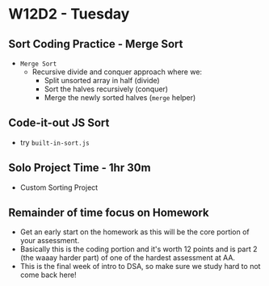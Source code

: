 # W12D2 - Tuesday


## Sort Coding Practice - Merge Sort
- `Merge Sort`
  - Recursive divide and conquer approach where we:
    - Split unsorted array in half (divide)
    - Sort the halves recursively (conquer)
    - Merge the newly sorted halves (`merge` helper)

## Code-it-out JS Sort
- try `built-in-sort.js`


## Solo Project Time - 1hr 30m
- Custom Sorting Project


## Remainder of time focus on Homework
- Get an early start on the homework as this will be the core portion of your assessment. 
- Basically this is the coding portion and it's worth 12 points and is part 2 (the waaay harder part) of one of the hardest assessment at AA.
- This is the final week of intro to DSA, so make sure we study hard to not come back here!